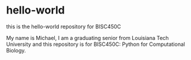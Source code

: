 # hello-world
this is the hello-world repository for BISC450C

My name is Michael, I am a graduating senior from Louisiana Tech University and this repository is for BISC450C: Python for Computational Biology.
